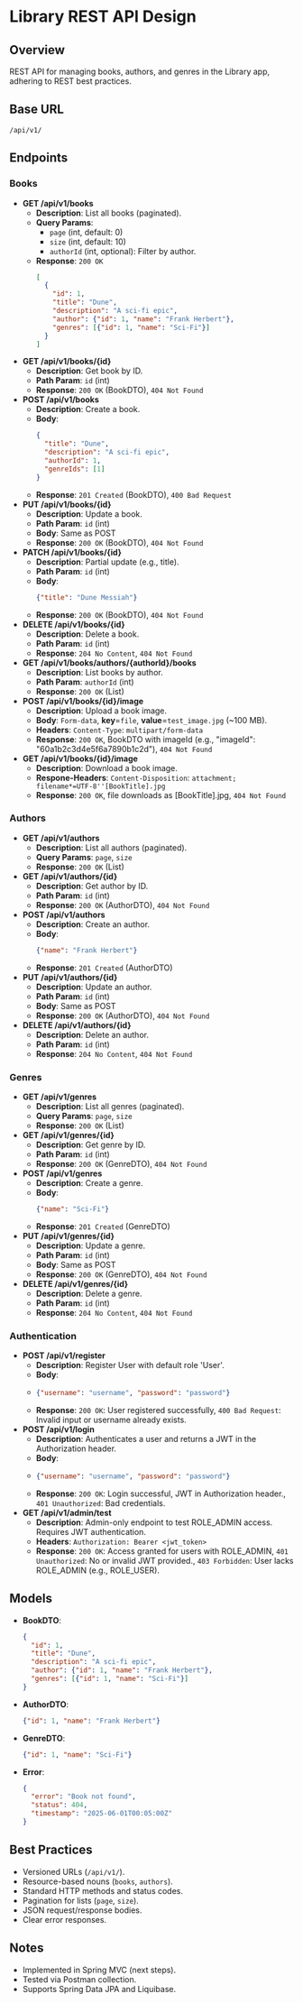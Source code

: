 # Library REST API Design

## Overview
REST API for managing books, authors, and genres in the Library app, adhering to REST best practices.

## Base URL
`/api/v1/`

## Endpoints

### Books
- **GET /api/v1/books**
  - **Description**: List all books (paginated).
  - **Query Params**:
    - `page` (int, default: 0)
    - `size` (int, default: 10)
    - `authorId` (int, optional): Filter by author.
  - **Response**: `200 OK`
    ```json
    [
      {
        "id": 1,
        "title": "Dune",
        "description": "A sci-fi epic",
        "author": {"id": 1, "name": "Frank Herbert"},
        "genres": [{"id": 1, "name": "Sci-Fi"}]
      }
    ]
    ```
- **GET /api/v1/books/{id}**
  - **Description**: Get book by ID.
  - **Path Param**: `id` (int)
  - **Response**: `200 OK` (BookDTO), `404 Not Found`
- **POST /api/v1/books**
  - **Description**: Create a book.
  - **Body**:
    ```json
    {
      "title": "Dune",
      "description": "A sci-fi epic",
      "authorId": 1,
      "genreIds": [1]
    }
    ```
  - **Response**: `201 Created` (BookDTO), `400 Bad Request`
- **PUT /api/v1/books/{id}**
  - **Description**: Update a book.
  - **Path Param**: `id` (int)
  - **Body**: Same as POST
  - **Response**: `200 OK` (BookDTO), `404 Not Found`
- **PATCH /api/v1/books/{id}**
  - **Description**: Partial update (e.g., title).
  - **Path Param**: `id` (int)
  - **Body**:
    ```json
    {"title": "Dune Messiah"}
    ```
  - **Response**: `200 OK` (BookDTO), `404 Not Found`
- **DELETE /api/v1/books/{id}**
  - **Description**: Delete a book.
  - **Path Param**: `id` (int)
  - **Response**: `204 No Content`, `404 Not Found`
- **GET /api/v1/books/authors/{authorId}/books**
  - **Description**: List books by author.
  - **Path Param**: `authorId` (int)
  - **Response**: `200 OK` (List<BookDTO>)
- **POST /api/v1/books/{id}/image**
  - **Description**: Upload a book image.
  - **Body**: `Form-data`, **key**=`file`, **value**=`test_image.jpg` (~100 MB).
  - **Headers**: `Content-Type`: `multipart/form-data`
  - **Response**: `200 OK`, BookDTO with imageId (e.g., "imageId": "60a1b2c3d4e5f6a7890b1c2d"), `404 Not Found`
- **GET /api/v1/books/{id}/image**
  - **Description**: Download a book image.
  - **Respone-Headers**: `Content-Disposition`: `attachment; filename*=UTF-8''[BookTitle].jpg`
  - **Response**: `200 OK`, file downloads as [BookTitle].jpg, `404 Not Found`

### Authors
- **GET /api/v1/authors**
  - **Description**: List all authors (paginated).
  - **Query Params**: `page`, `size`
  - **Response**: `200 OK` (List<AuthorDTO>)
- **GET /api/v1/authors/{id}**
  - **Description**: Get author by ID.
  - **Path Param**: `id` (int)
  - **Response**: `200 OK` (AuthorDTO), `404 Not Found`
- **POST /api/v1/authors**
  - **Description**: Create an author.
  - **Body**:
    ```json
    {"name": "Frank Herbert"}
    ```
  - **Response**: `201 Created` (AuthorDTO)
- **PUT /api/v1/authors/{id}**
  - **Description**: Update an author.
  - **Path Param**: `id` (int)
  - **Body**: Same as POST
  - **Response**: `200 OK` (AuthorDTO), `404 Not Found`
- **DELETE /api/v1/authors/{id}**
  - **Description**: Delete an author.
  - **Path Param**: `id` (int)
  - **Response**: `204 No Content`, `404 Not Found`

### Genres
- **GET /api/v1/genres**
  - **Description**: List all genres (paginated).
  - **Query Params**: `page`, `size`
  - **Response**: `200 OK` (List<GenreDTO>)
- **GET /api/v1/genres/{id}**
  - **Description**: Get genre by ID.
  - **Path Param**: `id` (int)
  - **Response**: `200 OK` (GenreDTO), `404 Not Found`
- **POST /api/v1/genres**
  - **Description**: Create a genre.
  - **Body**:
    ```json
    {"name": "Sci-Fi"}
    ```
  - **Response**: `201 Created` (GenreDTO)
- **PUT /api/v1/genres/{id}**
  - **Description**: Update a genre.
  - **Path Param**: `id` (int)
  - **Body**: Same as POST
  - **Response**: `200 OK` (GenreDTO), `404 Not Found`
- **DELETE /api/v1/genres/{id}**
  - **Description**: Delete a genre.
  - **Path Param**: `id` (int)
  - **Response**: `204 No Content`, `404 Not Found`
### Authentication
- **POST /api/v1/register**
  - **Description**: Register User with default role 'User'.
  - **Body**: 
  - ```json
    {"username": "username", "password": "password"}
    ```
  - **Response**: `200 OK`: User registered successfully, `400 Bad Request`: Invalid input or username already exists.
- **POST /api/v1/login**
  - **Description**: Authenticates a user and returns a JWT in the Authorization header.
  - **Body**:
  - ```json
    {"username": "username", "password": "password"}
    ```
  - **Response**: `200 OK`: Login successful, JWT in Authorization header., `401 Unauthorized`: Bad credentials.
- **GET /api/v1/admin/test**
  - **Description**: Admin-only endpoint to test ROLE_ADMIN access. Requires JWT authentication.
  - **Headers**: `Authorization: Bearer <jwt_token>` 
  - **Response**: `200 OK`: Access granted for users with ROLE_ADMIN, `401 Unauthorized`: No or invalid JWT provided., `403 Forbidden`: User lacks ROLE_ADMIN (e.g., ROLE_USER).
## Models
- **BookDTO**:
  ```json
  {
    "id": 1,
    "title": "Dune",
    "description": "A sci-fi epic",
    "author": {"id": 1, "name": "Frank Herbert"},
    "genres": [{"id": 1, "name": "Sci-Fi"}]
  }
  ```
- **AuthorDTO**:
  ```json
  {"id": 1, "name": "Frank Herbert"}
  ```
- **GenreDTO**:
  ```json
  {"id": 1, "name": "Sci-Fi"}
  ```
- **Error**:
  ```json
  {
    "error": "Book not found",
    "status": 404,
    "timestamp": "2025-06-01T00:05:00Z"
  }
  ```

## Best Practices
- Versioned URLs (`/api/v1/`).
- Resource-based nouns (`books`, `authors`).
- Standard HTTP methods and status codes.
- Pagination for lists (`page`, `size`).
- JSON request/response bodies.
- Clear error responses.

## Notes
- Implemented in Spring MVC (next steps).
- Tested via Postman collection.
- Supports Spring Data JPA and Liquibase.